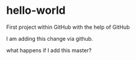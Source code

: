 # hello-world
First project within GitHub with the help of GitHub


I am adding this change via github.

what happens if I add this master?